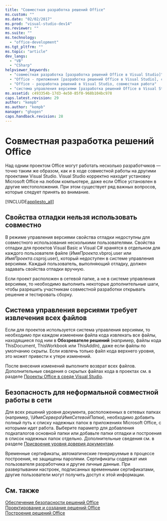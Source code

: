 ```yaml
---
title: "Совместная разработка решений Office"
ms.custom: ""
ms.date: "02/02/2017"
ms.prod: "visual-studio-dev14"
ms.reviewer: ""
ms.suite: ""
ms.technology: 
  - "office-development"
ms.tgt_pltfrm: ""
ms.topic: "article"
dev_langs: 
  - "VB"
  - "CSharp"
helpviewer_keywords: 
  - "совместная разработка [разработка решений Office в Visual Studio]"
  - "Office - приложения [разработка решений Office в Visual Studio], совместная разработка"
  - "Office - разработка решений в Visual Studio, совместная работа"
  - "система управления версиями [разработка решений Office в Visual Studio]"
ms.assetid: c493354b-17d3-4e50-85f0-968b104bc978
caps.latest.revision: 29
author: "kempb"
ms.author: "kempb"
manager: "ghogen"
caps.handback.revision: 28
---
```

# Совместная разработка решений Office
  Над одним проектом Office могут работать несколько разработчиков — точно таким же образом, как и в ходе совместной работы на другими проектами Visual Studio.  Visual Studio корректно находит установку Microsoft Office на любом компьютере, даже если Office установлен в другие местоположения.  При этом существует ряд важных вопросов, которые следует принять во внимание.  
  
 [!INCLUDE[appliesto_all](../vsto/includes/appliesto-all-md.md)]  
  
## Свойства отладки нельзя использовать совместно  
 В режиме управления версиями свойства отладки недоступны для совместного использования несколькими пользователями.  Свойства отладки для проектов Visual Basic и Visual C\# хранятся в отдельном для каждого пользователя файле \(*ИмяПроекта*.vbproj.user или *ИмяПроекта*.csproj.user\), который недоступен в системе управления версиями.  Каждый пользователь, выполняющий отладку, должен задавать свойства отладки вручную.  
  
 Если проект расположен в сетевой папке, а не в системе управления версиями, то необходимо выполнить некоторые дополнительные шаги, чтобы разрешить участникам совместной разработки открывать решение и тестировать сборку.  
  
## Система управления версиями требует извлечения всех файлов  
 Если для проектов используется система управления версиями, то необходимо при каждом изменении файла кода извлекать все файлы, находящиеся под ним в **Обозревателе решений** \(например, файлы кода ThisDocument, ThisWorkbook или ThisAddIn\), даже если файлы по умолчанию скрыты.  Если извлечь только файл кода верхнего уровня, это может привести к утере изменений.  
  
 После внесения изменений выполните возврат всех файлов.  Дополнительные сведения о скрытых файлах кода в проектах см. в разделе [Проекты Office в среде Visual Studio](../vsto/office-projects-in-the-visual-studio-environment.md).  
  
## Безопасность для неформальной совместной работы в сети  
 Для всех решений уровня документа, расположенных в сетевых папках \(например, \\\\*ИмяСервера*\\*ИмяСетевойПапки*\), необходимо добавить полный путь к списку надежных папок в приложениях Microsoft Office, с которыми идет работа.  Выберите параметр для добавления подкаталогов основной папки или добавьте папки отладки и построения в список надежных папок отдельно.  Дополнительные сведения см. в разделе [Присвоение уровня доверия документам](../vsto/granting-trust-to-documents.md).  
  
 Временные сертификаты, автоматические генерируемые в процессе построения, не защищены паролями.  Сертификаты содержат имя пользователя разработчика и другие личные данные.  При развертывании настроек, подписанных временными сертификатами, другие пользователи могут получить доступ к этой информации.  
  
## См. также  
 [Обеспечение безопасности решений Office](../vsto/securing-office-solutions.md)   
 [Проектирование и создание решений Office](../vsto/designing-and-creating-office-solutions.md)   
 [Построение решений Office](../vsto/building-office-solutions.md)  
  
  